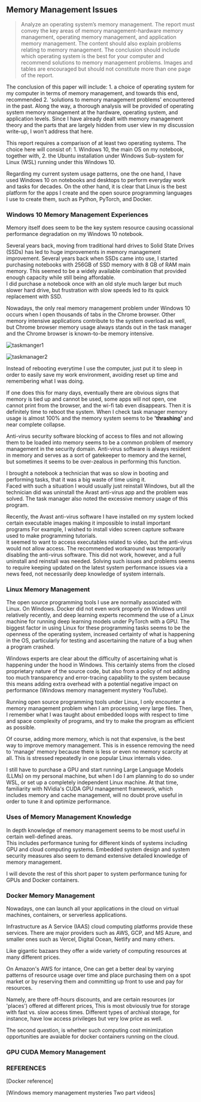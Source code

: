 ## Memory Management Issues

> Analyze an operating system’s memory management. The report must convey the key areas of memory management-hardware memory management, 
operating memory management, and application memory management. The content should also explain problems relating to memory management. 
The conclusion should include which operating system is the best for your computer and recommend solutions to memory management problems. 
Images and tables are encouraged but should not constitute more than one page of the report.

The conclusion of this paper will include: 1. a choice of operating system for my computer in terms of memory management, 
and towards this end, recommended 2. 'solutions to memory management problems' encountered in the past. 
Along the way, a thorough analysis will be provided of operating system memory management at the hardware, operating system, and application levels.
Since I have already dealt with memory management theory and the parts that are largely hidden from user view in my discussion write-up,
I won't address that here. 

This report requires a comparison of at least two operating systems. The choice here will consist of: 1. Windows 10, the main OS on my notebook, together with, 2. the Ubuntu installation under Windows Sub-system for Linux (WSL) running under this Windows 10. 

Regarding my current system usage patterns, one the one hand, I have used Windows 10 on notebooks and desktops to perform everyday work and tasks for decades. 
On the other hand, it is clear that Linux is the best platform for the apps I create and the open source programming languages I use to create them, such as Python, PyTorch, and Docker.  

### Windows 10 Memory Management Experiences 

Memory itself does seem to be the key system resource causing 
ocassional performance degradation on my Windows 10 notebook. 

Several years back, moving from traditional hard drives to Solid State Drives (SSDs) 
has led to huge improvements in memory management improvement. 
Several years back when SSDs came into use, 
I started purchasing notebooks with 256GB of SSD memory with 8 GB of RAM main memory.
This seemed to be a widely available combination
that provided enough capacity while still being affordable.   
I did purchase a notebook once  with an old style much larger 
but much slower hard drive, but frustration with slow speeds 
led to its quick replacement with SSD. 

Nowadays, the only real memory management problem under Windows 10 occurs 
when I open thousands of tabs in the  Chrome browser.
Other memory intensive applications contribute to the system overload as well,
but Chrome browser memory usage always stands out in the task manager 
and the Chrome browser is known-to-be memory intensive. 

![taskmanger1](https://user-images.githubusercontent.com/68504324/233879364-c9cf236d-fb90-4c2c-852c-2fe1f6ac8de6.jpg)

![taskmanager2](https://user-images.githubusercontent.com/68504324/233879377-4b63fad3-10e9-4244-9c5f-a680d18e0ed8.jpg)

Instead of rebooting everytime I use the computer, just put it to sleep in order to easily 
save my work environment, avoiding reset up time and remembering what I was doing. 

If one does this for many days, eventually there are obvious signs that memory is tied up 
and cannot be used, some apps will not open, one cannot print from the browser, and the wi-fi tab even disappears. 
Then it is definitely time to reboot the system. When I check task manager memory usage is almost 100% 
and the memory system seems to be **'thrashing'** and near complete collapse. 

Anti-virus security software blocking of access to files and not allowing them to be loaded into memory seems to be a common problem
of memory management in the security domain. 
Anti-virus software is always resident in memory and serves as a sort of gatekeeper to memory and the kernel,
but sometimes it seems to be over-zealous in performing this function. 

I brought a notebook a technician that was so slow in booting and performing
tasks, that it was a big waste of time using it.   
Faced with such a situation I would usually just reinstall Windows, but all the technician 
did was uninstall the Avast anti-virus app and the problem was solved. 
The task manager also noted the excessive memory usage of this program. 

Recently, the Avast anti-virus 
software I have installed on my system locked certain executable images making it 
impossible to install important programs
For example, I wished to install video screen capture software used to 
make programming tutorials.  
It seemed to want to access executables related to video, but the anti-virus would not allow access.
The recommended workaround was temporarily disabling the anti-virus software.
This did not work, however, and a full uninstall and reinstall was needed. 
Solving such issues and problems seems to require keeping updated 
on the latest system performance issues via a news feed, 
not necessarily deep knowledge of system internals.

### Linux Memory Management 

The open source programming tools I use are normally associated with Linux. On Windows. Docker did not even work properly on Windows until relatively recently, and deep learning experts recommend the use of a Linux machine for running deep learning models under PyTorch with a GPU. The biggest factor in using Linux for these programming tasks seems to be the openness of the operating system, increased certainty of what is happening in the OS, particularly for testing and ascertaining the nature of a bug when a program crashed. 

Windows experts are clear about the difficulty of ascertaining what is happening under the hood in Windows. This certainly stems from the closed proprietary nature of the source code, but also from a policy of not adding too much transparency and error-tracing capability to the system because this means adding extra overhead with a potential negative impact on performance (Windows memory management mystery YouTube).

Running open source programming tools under Linux, I only encounter a 
memory management problem when I am processing very large files. 
Then, I remember what I was taught about embedded loops with respect to time and space complexity of programs, and try to make the program as efficient as possible.

Of course, adding more memory, which is not that expensive, is the best way to improve memory management. This is in essence removing the need to 'manage' memory because there is less or even no memory scarcity at all. This is stressed repeatedly in one popular Linux internals video. 

I still have to purchase a GPU and start running Large Language Models (LLMs) on my personal machine, but when I do I am planning to do so under WSL, or set up a completely independent Linux machine. At that time, familiarity with NVidia's CUDA GPU management framework, which includes memory and cache management,  will  no doubt prove useful in order to tune it and optimize performance. 

### Uses of Memory Management Knowledge 

In depth knowledge of memory management seems to be most useful in certain well-defined areas.  
This includes performance tuning for different kinds of systems including GPU and cloud computing systems. 
Embedded system design and system security measures also seem to demand extensive detailed knowledge of memory management. 

I will devote the rest of this short paper to system performance tuning for GPUs and Docker containers. 

### Docker Memory Management

Nowadays, one can launch all your applications in the cloud on virtual machines, containers,
or serverless applications. 

Infrastructure as A Service (IAAS) cloud computing platforms provide these services.
There are major providers such as AWS, GCP, and MS Azure,
and smaller ones such as Vercel, Digital Ocean, Netlify and many others.  

Like gigantic bazaars they offer a wide variety of computing resources 
at many different prices. 

On Amazon's AWS for intance, One can get a better deal by varying patterns of resource usage 
over time and place purchasing them on a spot market 
or by reserving them and committing up front to use and pay for resources.  

Namely, are there off-hours discounts, 
and are certain resources (or 'places') offered at different prices,
This is most obviously true for storage with fast vs. slow access times. 
Different types of archival storage, for instance, have low access privileges 
but very low price as well. 

The second question, is whether such computing cost
minimization opportunities are avaiable for docker containers running on the cloud. 

### GPU CUDA Memory Management 



### REFERENCES 

[Docker reference]

[Windows memory management mysteries Two part videos]

 

  

  

 



 






